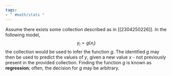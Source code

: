 ```yaml
---
tags:
- " #math/stats "
---
```


Assume there exists some collection described as in [[2304250226]]. In the following model, $$y_{i} = g(x_{i})$$the collection would be used to infer the function $g$. The identified $g$ may then be used to predict the values of $y$, given a new value $x$ - not previously present in the provided collection. Finding the function $g$ is known as **regression**; often, the decision for $g$ may be arbitrary.